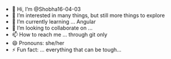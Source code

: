 - 👋 Hi, I’m @Shobha16-04-03
- 👀 I’m interested in many things, but still more things to explore
- 🌱 I’m currently learning ... Angular
- 💞️ I’m looking to collaborate on ... 
- 📫 How to reach me ... through git only
- 😄 Pronouns: she/her
- ⚡ Fun fact: ... everything that can be tough...

<!---
Shobha16-04-03/Shobha16-04-03 is a ✨ special ✨ repository because its `README.md` (this file) appears on your GitHub profile.
You can click the Preview link to take a look at your changes.
--->
